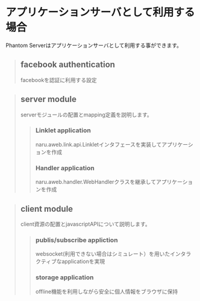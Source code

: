 # アプリケーションサーバとして利用する場合 #
Phantom Serverはアプリケーションサーバとして利用する事ができます。

> ## facebook authentication ##
> facebookを認証に利用する設定

> ## server module ##
> serverモジュールの配置とmapping定義を説明します。
> > ### Linklet application ###
> > naru.aweb.link.api.Linkletインタフェースを実装してアプリケーションを作成
> > ### Handler application ###
> > naru.aweb.handler.WebHandlerクラスを継承してアプリケーションを作成


> ## client module ##
> client資源の配置とjavascriptAPIについて説明します。
> > ### publis/subscribe appliction ###
> > websocket(利用できない場合はシミュレート）を用いたインタラクティブなapplicationを実現
> > ### storage application ###
> > offline機能を利用しながら安全に個人情報をブラウザに保持